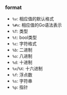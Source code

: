 ### format

- `%v`: 相应值的默认格式
- `%#v`: 相应值的Go语法表示
- `%T`: 类型
- `%t`: bool类型
- `%c`: 字符格式
- `%b`: 二进制
- `%o`: 八进制
- `%d`: 十进制
- `%x`/`%X`: 十六进制
- `%f`: 浮点数
- `%s`: 字符串
- `%p`: 指针